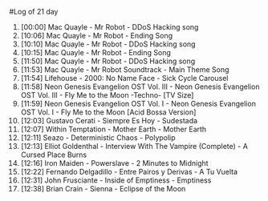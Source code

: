 #Log of 21 day

1. [00:00] Mac Quayle - Mr Robot - DDoS Hacking song
1. [10:06] Mac Quayle - Mr Robot - Ending Song
1. [10:10] Mac Quayle - Mr Robot - DDoS Hacking song
1. [10:15] Mac Quayle - Mr Robot - Ending Song
1. [11:50] Mac Quayle - Mr Robot - DDoS Hacking song
1. [11:53] Mac Quayle - Mr Robot Soundtrack - Main Theme Song
1. [11:54] Lifehouse - 2000: No Name Face - Sick Cycle Carousel
1. [11:58] Neon Genesis Evangelion OST Vol. III - Neon Genesis Evangelion OST Vol. III - Fly Me to the Moon -Techno- [TV Size]
1. [11:59] Neon Genesis Evangelion OST Vol. I - Neon Genesis Evangelion OST Vol. I - Fly Me to the Moon [Acid Bossa Version]
1. [12:03] Gustavo Cerati - Siempre Es Hoy - Sudestada
1. [12:07] Within Temptation - Mother Earth - Mother Earth
1. [12:11] Seazo - Deterministic Chaos - Polypolip
1. [12:13] Elliot Goldenthal - Interview With The Vampire (Complete) - A Cursed Place Burns
1. [12:16] Iron Maiden - Powerslave - 2 Minutes to Midnight
1. [12:22] Fernando Delgadillo - Entre Pairos y Derivas - A Tu Vuelta
1. [12:31] John Frusciante - Inside of Emptiness - Emptiness
1. [12:38] Brian Crain - Sienna - Eclipse of the Moon
